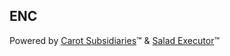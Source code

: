 ## ENC
Powered by [Carot Subsidiaries](https://github.com/Carot-Subsidiaries):tm: & [Salad Executor](https://github.com/Salad-exp):tm:

<!--

**Here are some ideas to get you started:**

 A short introduction - what is your organization all about?
 Contribution guidelines - how can the community get involved?
 Useful resources - where can the community find your docs? Is there anything else the community should know?
 Fun facts - what does your team eat for breakfast?
 Remember, you can do mighty things with the power of [Markdown](https://docs.github.com/github/writing-on-github/getting-started-with-writing-and-formatting-on-github/basic-writing-and-formatting-syntax)
-->
